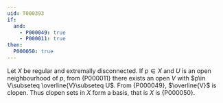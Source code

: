 ```yaml
---
uid: T000393
if:
  and:
    - P000049: true
    - P000011: true
then:
  P000050: true
---
```


Let $X$ be regular and extremally disconnected. If $p\in X$ and $U$ is an open neighbourhood of $p$, from {P000011} there exists an open $V$ with $p\in V\subseteq \overline{V}\subseteq U$. From {P000049}, $\overline{V}$ is clopen. Thus clopen sets in $X$ form a basis, that is $X$ is {P000050}.
